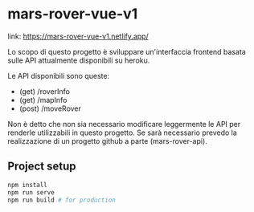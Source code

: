 # mars-rover-vue-v1
link: https://mars-rover-vue-v1.netlify.app/

Lo scopo di questo progetto è sviluppare un'interfaccia frontend basata sulle API attualmente disponibili su heroku. 

Le API disponibili sono queste:
* (get) /roverInfo
* (get) /mapInfo
* (post) /moveRover

Non è detto che non sia necessario modificare leggermente le API per renderle utilizzabili in questo progetto.
Se sarà necessario prevedo la realizzazione di un progetto github a parte (mars-rover-api).


## Project setup
```sh
npm install
npm run serve
npm run build # for production
```

